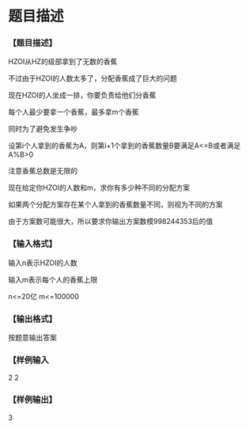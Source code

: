 # 题目描述


<h3>
【题目描述】
</h3>
<p>
HZOI从HZ的级部拿到了无数的香蕉
</p>
<p>
不过由于HZOI的人数太多了，分配香蕉成了巨大的问题
</p>
<p>
现在HZOI的人坐成一排，你要负责给他们分香蕉
</p>
<p>
每个人最少要拿一个香蕉，最多拿m个香蕉
</p>
<p>
同时为了避免发生争吵
</p>
<p>
设第i个人拿到的香蕉为A，则第i+1个拿到的香蕉数量B要满足A&lt;=B或者满足A%B&gt;0
</p>
<p>
注意香蕉总数是无限的
</p>
<p>
现在给定你HZOI的人数和m，求你有多少种不同的分配方案
</p>
<p>
如果两个分配方案存在某个人拿到的香蕉数量不同，则视为不同的方案
</p>
<p>
由于方案数可能很大，所以要求你输出方案数模998244353后的值
</p>
<h3>
【输入格式】
</h3>
<p>
输入n表示HZOI的人数
</p>
<p>
输入m表示每个人的香蕉上限
</p>
<p>
n&lt;=20亿 m&lt;=100000
</p>
<h3>
【输出格式】
</h3>
<p>
按题意输出答案
</p>
<h3>
【样例输入
</h3>
<p>
2 2
</p>
<h3>
【样例输出】
</h3>
<p>
3
</p>
